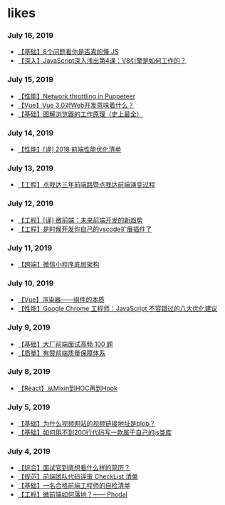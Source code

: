 # likes

### July 16, 2019

- [【基础】8个问题看你是否真的懂 JS](https://juejin.im/post/5d2d146bf265da1b9163c5c9)
- [【深入】JavaScript深入浅出第4课：V8引擎是如何工作的？](https://juejin.im/post/5d2d20f35188253b636b67aa)

### July 15, 2019

- [【性能】Network throttling in Puppeteer](https://fdalvi.github.io/blog/2018-02-05-puppeteer-network-throttle/)
- [【Vue】Vue 3.0对Web开发意味着什么？](https://mp.weixin.qq.com/s/5LxFhWv4cO6hAHlg3ax1Fg)
- [【基础】图解浏览器的工作原理（史上最全）](https://zhuanlan.zhihu.com/p/47407398)

### July 14, 2019

- [【性能】[译] 2018 前端性能优化清单](https://juejin.im/post/5a966bd16fb9a0635172a50a)

### July 13, 2019

- [【工程】点我达三年前端路暨点我达前端演变过程](https://juejin.im/post/5d292c0ef265da1ba56b4bd4)

### July 12, 2019 

- [【工程】[译] 微前端：未来前端开发的新趋势](https://github.com/xitu/gold-miner/blob/master/TODO1/micro-frontends-1.md)
- [【工程】是时候开发你自己的vscode扩展插件了](https://juejin.im/post/5d2755c4e51d45105e021360)



### July 11, 2019 

- [【跨端】微信小程序底层架构](https://juejin.im/post/5d26bbb851882530af13996e)

### July 10, 2019 

- [【Vue】渲染器——组件的本质](http://hcysun.me/vue-design/zh)
- [【性能】Google Chrome 工程师：JavaScript 不容错过的八大优化建议](https://dwz.cn/ZJhnsKVL)

### July 9, 2019 

- [【基础】大厂前端面试高频 100 题](https://juejin.im/post/5d23e750f265da1b855c7bbe)
- [【质量】有赞前端质量保障体系](https://juejin.im/post/5d24096ee51d454d1d6285a1)


### July 8, 2019 

- [【React】从Mixin到HOC再到Hook](https://juejin.im/post/5cad39b3f265da03502b1c0a)

### July 5, 2019 

- [【基础】为什么视频网站的视频链接地址是blob？](https://juejin.im/post/5d1ea7a8e51d454fd8057bea)
- [【基础】如何用不到200行代码写一款属于自己的js类库](https://juejin.im/post/5d1e26a2e51d45595319e3a9)

### July 4, 2019 

- [【综合】面试官到底想看什么样的简历？](https://juejin.im/post/5d1d52aff265da1bb2774de0)
- [【规范】前端团队代码评审 CheckList 清单](https://juejin.im/post/5d1c6550518825330a3bfa01)
- [【基础】一名合格前端工程师的自检清单](https://zhuanlan.zhihu.com/p/64852496)
- [【工程】微前端如何落地？—— Phodal](https://juejin.im/post/5d1d8d426fb9a07efe2dda40)

